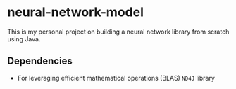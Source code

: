 # neural-network-model

This is my personal project on building a neural network library from scratch using Java.

## Dependencies
- For leveraging efficient mathematical operations (BLAS) `ND4J` library 

